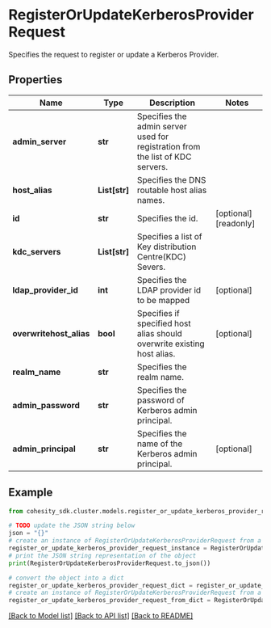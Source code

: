 # RegisterOrUpdateKerberosProviderRequest

Specifies the request to register or update a Kerberos Provider.

## Properties

Name | Type | Description | Notes
------------ | ------------- | ------------- | -------------
**admin_server** | **str** | Specifies the admin server used for registration from the list of KDC servers. | 
**host_alias** | **List[str]** | Specifies the DNS routable host alias names. | 
**id** | **str** | Specifies the id. | [optional] [readonly] 
**kdc_servers** | **List[str]** | Specifies a list of Key distribution Centre(KDC) Severs. | 
**ldap_provider_id** | **int** | Specifies the LDAP provider id to be mapped | [optional] 
**overwritehost_alias** | **bool** | Specifies if specified host alias should overwrite existing host alias. | [optional] 
**realm_name** | **str** | Specifies the realm name. | 
**admin_password** | **str** | Specifies the password of Kerberos admin principal. | 
**admin_principal** | **str** | Specifies the name of the Kerberos admin principal. | [optional] 

## Example

```python
from cohesity_sdk.cluster.models.register_or_update_kerberos_provider_request import RegisterOrUpdateKerberosProviderRequest

# TODO update the JSON string below
json = "{}"
# create an instance of RegisterOrUpdateKerberosProviderRequest from a JSON string
register_or_update_kerberos_provider_request_instance = RegisterOrUpdateKerberosProviderRequest.from_json(json)
# print the JSON string representation of the object
print(RegisterOrUpdateKerberosProviderRequest.to_json())

# convert the object into a dict
register_or_update_kerberos_provider_request_dict = register_or_update_kerberos_provider_request_instance.to_dict()
# create an instance of RegisterOrUpdateKerberosProviderRequest from a dict
register_or_update_kerberos_provider_request_from_dict = RegisterOrUpdateKerberosProviderRequest.from_dict(register_or_update_kerberos_provider_request_dict)
```
[[Back to Model list]](../README.md#documentation-for-models) [[Back to API list]](../README.md#documentation-for-api-endpoints) [[Back to README]](../README.md)


